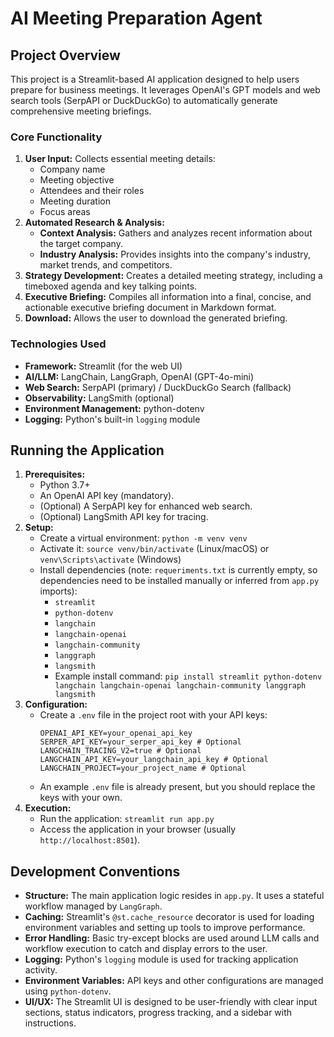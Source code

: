 # AI Meeting Preparation Agent

## Project Overview

This project is a Streamlit-based AI application designed to help users prepare for business meetings. It leverages OpenAI's GPT models and web search tools (SerpAPI or DuckDuckGo) to automatically generate comprehensive meeting briefings.

### Core Functionality

1.  **User Input:** Collects essential meeting details:
    *   Company name
    *   Meeting objective
    *   Attendees and their roles
    *   Meeting duration
    *   Focus areas
2.  **Automated Research & Analysis:**
    *   **Context Analysis:** Gathers and analyzes recent information about the target company.
    *   **Industry Analysis:** Provides insights into the company's industry, market trends, and competitors.
3.  **Strategy Development:** Creates a detailed meeting strategy, including a timeboxed agenda and key talking points.
4.  **Executive Briefing:** Compiles all information into a final, concise, and actionable executive briefing document in Markdown format.
5.  **Download:** Allows the user to download the generated briefing.

### Technologies Used

*   **Framework:** Streamlit (for the web UI)
*   **AI/LLM:** LangChain, LangGraph, OpenAI (GPT-4o-mini)
*   **Web Search:** SerpAPI (primary) / DuckDuckGo Search (fallback)
*   **Observability:** LangSmith (optional)
*   **Environment Management:** python-dotenv
*   **Logging:** Python's built-in `logging` module

## Running the Application

1.  **Prerequisites:**
    *   Python 3.7+
    *   An OpenAI API key (mandatory).
    *   (Optional) A SerpAPI key for enhanced web search.
    *   (Optional) LangSmith API key for tracing.
2.  **Setup:**
    *   Create a virtual environment: `python -m venv venv`
    *   Activate it: `source venv/bin/activate` (Linux/macOS) or `venv\Scripts\activate` (Windows)
    *   Install dependencies (note: `requeriments.txt` is currently empty, so dependencies need to be installed manually or inferred from `app.py` imports):
        *   `streamlit`
        *   `python-dotenv`
        *   `langchain`
        *   `langchain-openai`
        *   `langchain-community`
        *   `langgraph`
        *   `langsmith`
        *   Example install command: `pip install streamlit python-dotenv langchain langchain-openai langchain-community langgraph langsmith`
3.  **Configuration:**
    *   Create a `.env` file in the project root with your API keys:
        ```
        OPENAI_API_KEY=your_openai_api_key
        SERPER_API_KEY=your_serper_api_key # Optional
        LANGCHAIN_TRACING_V2=true # Optional
        LANGCHAIN_API_KEY=your_langchain_api_key # Optional
        LANGCHAIN_PROJECT=your_project_name # Optional
        ```
    *   An example `.env` file is already present, but you should replace the keys with your own.
4.  **Execution:**
    *   Run the application: `streamlit run app.py`
    *   Access the application in your browser (usually `http://localhost:8501`).

## Development Conventions

*   **Structure:** The main application logic resides in `app.py`. It uses a stateful workflow managed by `LangGraph`.
*   **Caching:** Streamlit's `@st.cache_resource` decorator is used for loading environment variables and setting up tools to improve performance.
*   **Error Handling:** Basic try-except blocks are used around LLM calls and workflow execution to catch and display errors to the user.
*   **Logging:** Python's `logging` module is used for tracking application activity.
*   **Environment Variables:** API keys and other configurations are managed using `python-dotenv`.
*   **UI/UX:** The Streamlit UI is designed to be user-friendly with clear input sections, status indicators, progress tracking, and a sidebar with instructions.